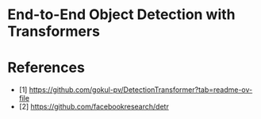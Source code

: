 # End-to-End Object Detection with Transformers

# References
- [1] https://github.com/gokul-pv/DetectionTransformer?tab=readme-ov-file
- [2] https://github.com/facebookresearch/detr
